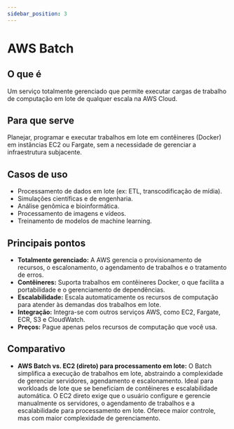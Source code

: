 ```yaml
---
sidebar_position: 3
---
```


# AWS Batch

## O que é
Um serviço totalmente gerenciado que permite executar cargas de trabalho de computação em lote de qualquer escala na AWS Cloud.

## Para que serve
Planejar, programar e executar trabalhos em lote em contêineres (Docker) em instâncias EC2 ou Fargate, sem a necessidade de gerenciar a infraestrutura subjacente.

## Casos de uso
- Processamento de dados em lote (ex: ETL, transcodificação de mídia).
- Simulações científicas e de engenharia.
- Análise genômica e bioinformática.
- Processamento de imagens e vídeos.
- Treinamento de modelos de machine learning.

## Principais pontos
- **Totalmente gerenciado:** A AWS gerencia o provisionamento de recursos, o escalonamento, o agendamento de trabalhos e o tratamento de erros.
- **Contêineres:** Suporta trabalhos em contêineres Docker, o que facilita a portabilidade e o gerenciamento de dependências.
- **Escalabilidade:** Escala automaticamente os recursos de computação para atender às demandas dos trabalhos em lote.
- **Integração:** Integra-se com outros serviços AWS, como EC2, Fargate, ECR, S3 e CloudWatch.
- **Preços:** Pague apenas pelos recursos de computação que você usa.

## Comparativo
- **AWS Batch vs. EC2 (direto) para processamento em lote:** O Batch simplifica a execução de trabalhos em lote, abstraindo a complexidade de gerenciar servidores, agendamento e escalonamento. Ideal para workloads de lote que se beneficiam de contêineres e escalabilidade automática. O EC2 direto exige que o usuário configure e gerencie manualmente os servidores, o agendamento de trabalhos e a escalabilidade para processamento em lote. Oferece maior controle, mas com maior complexidade de gerenciamento. 